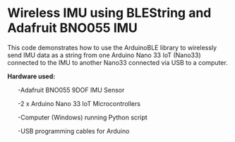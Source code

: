 # Wireless IMU using BLEString and Adafruit BNO055 IMU

This code demonstrates how to use the ArduinoBLE library to wirelessly send IMU data as a string from one Arduino Nano 33 IoT (Nano33) connected to the IMU to another Nano33 connected via USB to a computer.

<b>Hardware used:</b>

<ol>-Adafruit BNO055 9DOF IMU Sensor</ol>
<ol>-2 x Arduino Nano 33 IoT Microcontrollers</ol>
<ol>-Computer (Windows) running Python script</ol>
<ol>-USB programming cables for Arduino</ol>
 



